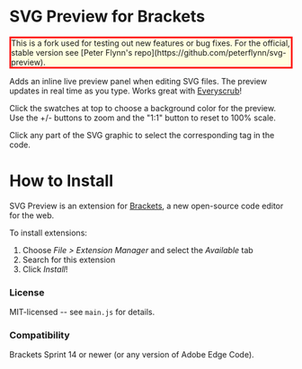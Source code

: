 SVG Preview for Brackets
========================
<aside style="background-color:lightyellow; border: solid red;">
This is a fork used for testing out new features or bug fixes.  For the official, stable version see [Peter Flynn's repo](https://github.com/peterflynn/svg-preview).
</aside>


Adds an inline live preview panel when editing SVG files. The preview updates in real time as you type. Works great with [Everyscrub](https://github.com/peterflynn/everyscrub)!

Click the swatches at top to choose a background color for the preview. Use the +/- buttons to zoom and the "1:1" button to reset to 100% scale.

Click any part of the SVG graphic to select the corresponding tag in the code.


How to Install
==============
SVG Preview is an extension for [Brackets](https://github.com/adobe/brackets/), a new open-source code editor for the web.

To install extensions:

1. Choose _File > Extension Manager_ and select the _Available_ tab
2. Search for this extension
3. Click _Install_!


### License
MIT-licensed -- see `main.js` for details.

### Compatibility
Brackets Sprint 14 or newer (or any version of Adobe Edge Code).
